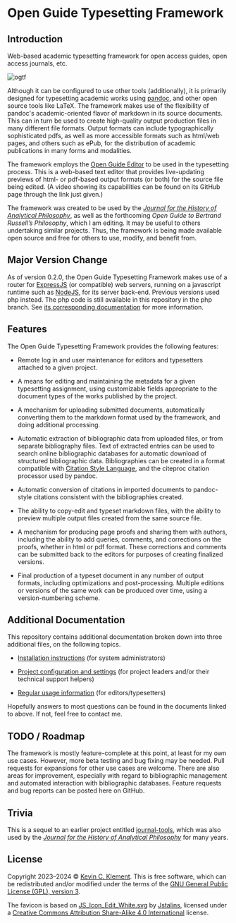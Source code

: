# Open Guide Typesetting Framework

## Introduction

Web-based academic typesetting framework for open access guides, open access journals, etc.

![ogtf](https://github.com/frabjous/open-guide-typesetting-framework/assets/305948/f66dcc1f-59f1-4ed9-a7e8-91e65bb5a157)

Although it can be configured to use other tools (additionally), it is primarily designed for typesetting academic works using [pandoc](https://pandoc.org/), and other open source tools like LaTeX.
The framework makes use of the flexibility of pandoc's academic-oriented flavor of markdown in its source documents.
This can in turn be used to create high-quality output production files in many different file formats.
Output formats can include typographically sophisticated pdfs, as well as more accessible formats such as html/web pages, and others such as ePub, for the distribution of academic publications in many forms and modalities.

The framework employs the [Open Guide Editor](https://github.com/frabjous/open-guide-editor) to be used in the typesetting process.
This is a web-based text editor that provides live-updating previews of html- or pdf-based output formats (or both) for the source file being edited.
(A video showing its capabilities can be found on its GitHub page through the link just given.)

The framework was created to be used by the [*Journal for the History of Analytical Philosophy*](https://jhaponline.org), as well as the forthcoming *Open Guide to Bertrand Russell’s Philosophy*, which I am editing.
It may be useful to others undertaking similar projects.
Thus, the framework is being made available open source and free for others to use, modify, and benefit from.

## Major Version Change

As of version 0.2.0, the Open Guide Typesetting Framework makes use of a router for [ExpressJS](https://expressjs.com) (or compatible) web servers, running on a javascript runtime such as [NodeJS](https://nodejs.org), for its server back-end. Previous versions used php instead. The php code is still available in this repository in the php branch. See [its corresponding documentation](https://github.com/frabjous/open-guide-typesetting-framework/blob/php/README.md) for more information.

## Features

The Open Guide Typesetting Framework provides the following features:

* Remote log in and user maintenance for editors and typesetters attached to a given project.

* A means for editing and maintaining the metadata for a given typesetting assignment, using customizable fields appropriate to the document types of the works published by the project.

* A mechanism for uploading submitted documents, automatically converting them to the markdown format used by the framework, and doing additional processing.

* Automatic extraction of bibliographic data from uploaded files, or from separate bibliography files. Text of extracted entries can be used to search online bibliographic databases for automatic download of structured bibliographic data. Bibliographies can be created in a format compatible with [Citation Style Language](https://citationstyles.org/), and the citeproc citation processor used by pandoc.

* Automatic conversion of citations in imported documents to pandoc-style citations consistent with the bibliographies created.

* The ability to copy-edit and typeset markdown files, with the ability to preview multiple output files created from the same source file.

* A mechanism for producing page proofs and sharing them with authors, including the ability to add queries, comments, and corrections on the proofs, whether in html or pdf format. These corrections and comments can be submitted back to the editors for purposes of creating finalized versions.

* Final production of a typeset document in any number of output formats, including optimizations and post-processing. Multiple editions or versions of the same work can be produced over time, using a version-numbering scheme.

## Additional Documentation

This repository contains additional documentation broken down into three additional files, on the following topics.

* [Installation instructions](./doc/installation.md) (for system administrators)

* [Project configuration and settings](./doc/configuration.md) (for project leaders and/or their technical support helpers)

* [Regular usage information](./doc/usage.md) (for editors/typesetters)

Hopefully answers to most questions can be found in the documents linked to above. If not, feel free to contact me.

## TODO / Roadmap

The framework is mostly feature-complete at this point, at least for my own use cases.
However, more beta testing and bug fixing may be needed.
Pull requests for expansions for other use cases are welcome.
There are also areas for improvement, especially with regard to bibliographic management and automated interaction with bibliographic databases.
Feature requests and bug reports can be posted here on GitHub.

## Trivia

This is a sequel to an earlier project entitled [journal-tools](https://bitbucket.org/frabjous/journal-tools), which was also used by the [*Journal for the History of Analytical Philosophy*](https://jhaponline.org) for many years.

## License

Copyright 2023–2024 © [Kevin C. Klement](https://people.umass.edu/klement). This is free software, which can be redistributed and/or modified under the terms of the [GNU General Public License (GPL), version 3](https://www.gnu.org/licenses/gpl.html).

The favicon is based on [JS_Icon_Edit_White.svg](https://commons.wikimedia.org/wiki/File:JS_Icon_Edit_White.svg) by [Jstalins](https://commons.wikimedia.org/wiki/User:Stalinsunnykvj), licensed under a [Creative Commons Attribution Share-Alike 4.0 International](https://creativecommons.org/licenses/by-sa/4.0/deed.en) license.
